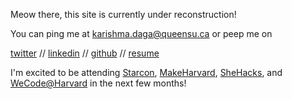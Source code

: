 Meow there, this site is currently under reconstruction! 

You can ping me at karishma.daga@queensu.ca or peep me on

[twitter](https://twitter.com/karishmadagaa)
//
[linkedin](https://www.linkedin.com/in/karishma-daga/)
//
[github](https://github.com/KarishmaDaga)
//
[resume](https://drive.google.com/file/d/1uzOk9yi1bTZ6nT84Vt9tBG3w_Sc_S7Ae/view?usp=sharing)

I'm excited to be attending [Starcon](https://starcon.io/), [MakeHarvard](http://makeharvard.io/), [SheHacks](http://shehacks.io/), and [WeCode@Harvard](http://www.wecodeharvard.com/) in the next few months! 
